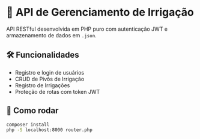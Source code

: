 # 🌿 API de Gerenciamento de Irrigação

API RESTful desenvolvida em PHP puro com autenticação JWT e armazenamento de dados em `.json`.

## 🛠 Funcionalidades

- Registro e login de usuários
- CRUD de Pivôs de Irrigação
- Registro de Irrigações
- Proteção de rotas com token JWT

## 🚀 Como rodar

```bash
composer install
php -S localhost:8000 router.php

